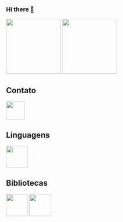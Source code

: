 ### Hi there 👋

<div>
<img height="150em" src= "https://github-readme-stats.vercel.app/api?username=rosanaalessandra&show_icons=true&theme=tokyonight"/>

<img height="150em" src= "https://github-readme-stats.vercel.app/api/top-langs/?username=rosanaalessandra&layout=compact"/>
</div>


## Contato

<a herf="https://www.linkedin.com/in/rosana-dados/">
    <img src="https://logospng.org/download/linkedin/logo-linkedin-icon-2048.png" align="center" height="50" widht="60">

</a>


## Linguagens

<div>
<img src="https://cdn.jsdelivr.net/gh/devicons/devicon/icons/python/python-original-wordmark.svg" align="center" heigth="50" width="60">


## Bibliotecas

<img src="https://cdn.jsdelivr.net/gh/devicons/devicon/icons/pandas/pandas-original-wordmark.svg"  align="center" heigth="50" width="60">
<img src="https://cdn.jsdelivr.net/gh/devicons/devicon/icons/numpy/numpy-original-wordmark.svg"align="center" heigth="50" width="60">

          
